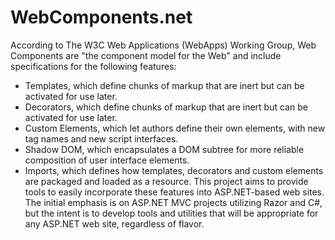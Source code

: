 WebComponents.net
=================

According to The W3C Web Applications (WebApps) Working Group, Web Components are "the component model for the Web"
and include specifications for the following features:
  - Templates, which define chunks of markup that are inert but can be activated for use later.
  - Decorators, which define chunks of markup that are inert but can be activated for use later.
  - Custom Elements, which let authors define their own elements, with new tag names and new script interfaces.
  - Shadow DOM, which encapsulates a DOM subtree for more reliable composition of user interface elements.
  - Imports, which defines how templates, decorators and custom elements are packaged and loaded as a resource.
This project aims to provide tools to easily incorporate these features into ASP.NET-based web sites.  The initial emphasis is on ASP.NET MVC projects utilizing Razor and C#, but the intent is to develop tools and utilities that will be appropriate for any ASP.NET web site, regardless of flavor.
